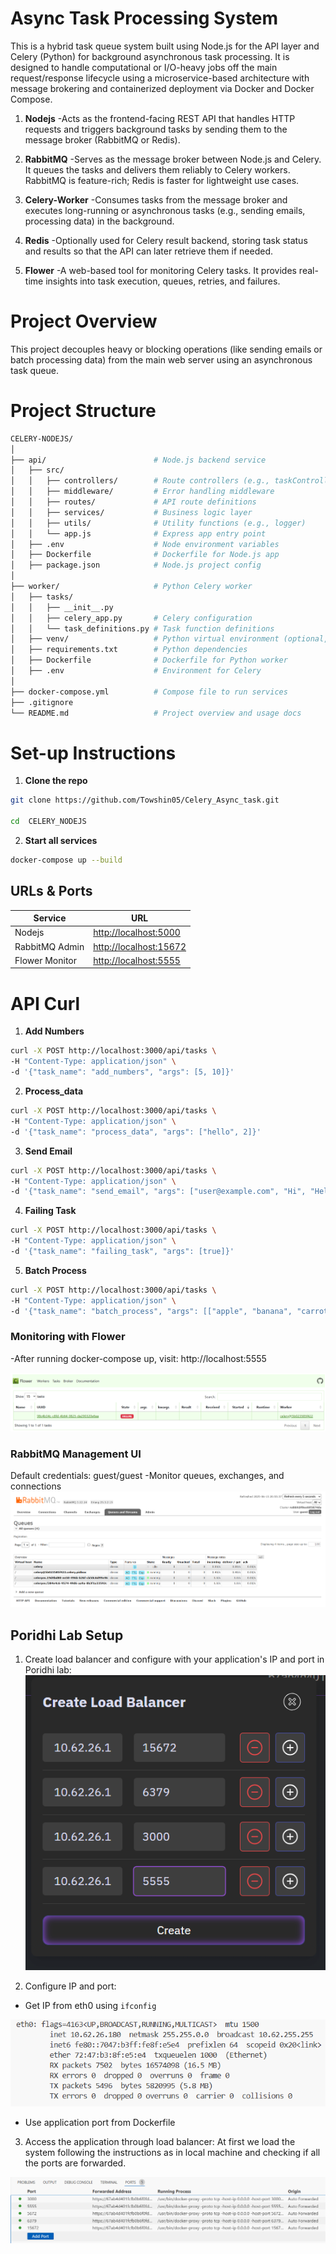 
# Async Task Processing System 
This is a hybrid task queue system built using Node.js for the API layer and Celery (Python) for background asynchronous task processing. It is designed to handle computational or I/O-heavy jobs off the main request/response lifecycle using a microservice-based architecture with message brokering and containerized deployment via Docker and Docker Compose.

1. **Nodejs**
-Acts as the frontend-facing REST API that handles HTTP requests and triggers background tasks by sending them to the message broker (RabbitMQ or Redis).
2. **RabbitMQ**
-Serves as the message broker between Node.js and Celery. It queues the tasks and delivers them reliably to Celery workers. RabbitMQ is feature-rich; Redis is faster for lightweight use cases.
3. **Celery-Worker**
-Consumes tasks from the message broker and executes long-running or asynchronous tasks (e.g., sending emails, processing data) in the background.

4. **Redis**
-Optionally used for Celery result backend, storing task status and results so that the API can later retrieve them if needed.
5. **Flower**
-A web-based tool for monitoring Celery tasks. It provides real-time insights into task execution, queues, retries, and failures.
# Project Overview
This project decouples heavy or blocking operations (like sending emails or batch processing data) from the main web server using an asynchronous task queue.
# Project Structure
```bash
CELERY-NODEJS/
│
├── api/                        # Node.js backend service
│   ├── src/
│   │   ├── controllers/        # Route controllers (e.g., taskController.js)
│   │   ├── middleware/         # Error handling middleware
│   │   ├── routes/             # API route definitions
│   │   ├── services/           # Business logic layer
│   │   ├── utils/              # Utility functions (e.g., logger)
│   │   └── app.js              # Express app entry point
│   ├── .env                    # Node environment variables
│   ├── Dockerfile              # Dockerfile for Node.js app
│   ├── package.json            # Node.js project config
│
├── worker/                     # Python Celery worker
│   ├── tasks/
│   │   ├── __init__.py
│   │   ├── celery_app.py       # Celery configuration
│   │   └── task_definitions.py # Task function definitions
│   ├── venv/                   # Python virtual environment (optional, use Docker ideally)
│   ├── requirements.txt        # Python dependencies
│   ├── Dockerfile              # Dockerfile for Python worker
│   ├── .env                    # Environment for Celery
│
├── docker-compose.yml          # Compose file to run services
├── .gitignore
└── README.md                   # Project overview and usage docs
```

# Set-up Instructions
1. **Clone the repo**
```bash
git clone https://github.com/Towshin05/Celery_Async_task.git

cd  CELERY_NODEJS
```
2. **Start all services**
```bash
docker-compose up --build
```

##  URLs & Ports

| Service        | URL                                              |
| -------------- | ------------------------------------------------ |
| Nodejs       | [http://localhost:5000](http://localhost:3000)   |
| RabbitMQ Admin | [http://localhost:15672](http://localhost:15672) |
| Flower Monitor | [http://localhost:5555](http://localhost:5555)   |



# API Curl
1. **Add Numbers**
```bash
curl -X POST http://localhost:3000/api/tasks \
-H "Content-Type: application/json" \
-d '{"task_name": "add_numbers", "args": [5, 10]}'
```
2. **Process_data**
```bash
curl -X POST http://localhost:3000/api/tasks \
-H "Content-Type: application/json" \
-d '{"task_name": "process_data", "args": ["hello", 2]}'
```
3. **Send Email**
```bash
curl -X POST http://localhost:3000/api/tasks \
-H "Content-Type: application/json" \
-d '{"task_name": "send_email", "args": ["user@example.com", "Hi", "Hello there."]}'
```

4. **Failing Task**
```bash
curl -X POST http://localhost:3000/api/tasks \
-H "Content-Type: application/json" \
-d '{"task_name": "failing_task", "args": [true]}'
```
5. **Batch Process**
```bash
curl -X POST http://localhost:3000/api/tasks \
-H "Content-Type: application/json" \
-d '{"task_name": "batch_process", "args": [["apple", "banana", "carrot"]]}'
```


### Monitoring with Flower
-After running docker-compose up, visit: http://localhost:5555
 
![](./images/1.png)

### RabbitMQ Management UI
Default credentials: guest/guest
-Monitor queues, exchanges, and connections
![image](./images/2.png)


## Poridhi Lab Setup
1. Create load balancer and configure with your application's IP and port in Poridhi lab:
![image](./images/load.png)


2. Configure IP and port:
- Get IP from eth0 using `ifconfig`

<div align="center">
  <img src="images/if.png" alt="WhatsApp Image 2025-06-03 at 15 58 00_f2d59dd0" width="600">
</div>

- Use application port from Dockerfile



3. Access the application through load balancer:
At first we load the system following the instructions as in local machine and checking if all the ports are forwarded.
<div align="center">
  <img src="images/port.png" alt="Screenshot 2025-06-03 155900" width="600">
</div>


